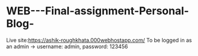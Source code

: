 # WEB---Final-assignment-Personal-Blog-
Live site:https://ashik-roughkhata.000webhostapp.com/
To be logged in as an admin -> username: admin, password: 123456
